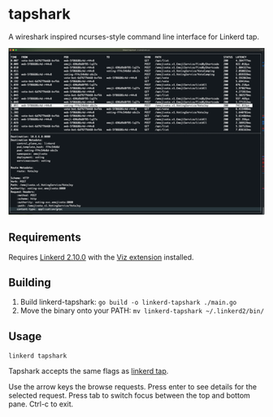 # tapshark

A wireshark inspired ncurses-style command line interface for Linkerd tap.

![Screenshot](tapshark.png)

## Requirements

Requires [Linkerd 2.10.0](https://github.com/linkerd/linkerd2/releases/tag/stable-2.10.0)
with the [Viz extension](https://linkerd.io/2.10/getting-started/) installed.

## Building

1. Build linkerd-tapshark: `go build -o linkerd-tapshark ./main.go`
1. Move the binary onto your PATH: `mv linkerd-tapshark ~/.linkerd2/bin/`

## Usage

```
linkerd tapshark
```

Tapshark accepts the same flags as [linkerd tap](https://linkerd.io/2.10/reference/cli/viz/index.html#tap).

Use the arrow keys the browse requests.  Press enter to see details for the
selected request.  Press tab to switch focus between the top and bottom pane.
Ctrl-c to exit.

